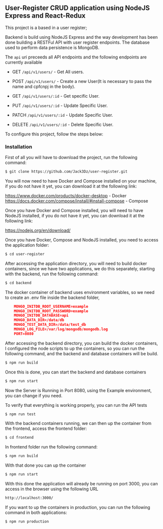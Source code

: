 ## User-Register CRUD application using NodeJS Express and React-Redux

This project is a based in a user register;

Backend is build using NodeJS Express and the way development has been done building a RESTFul API with user register endpoints.
The database used to perform data persistence is MongoDB.

The `api` uri preceeds all API endpoints and the following endpoints are currently available
* GET `/api/v1/users/` - Get All users.
* POST `/api/v1/users/` - Create a new User(It is necessary to pass the name and cpfcnpj in the body).

* GET `/api/v1/users/:id` - Get specific User.
* PUT `/api/v1/users/:id` - Update Specific User.
* PATCH `/api/v1/users/:id` - Update Specific User.
* DELETE `/api/v1/users/:id` - Delete Specific User.

To configure this project, follow the steps below:

### Installation

First of all you will have to download the project, run the following command:

```sh
$ git clone https://github.com/Jack3Dz/user-register.git
```

You will now need to have Docker and Compose installed on your machine, if you do not have it yet, you can download it at the following link:

https://www.docker.com/products/docker-desktop - Docker
https://docs.docker.com/compose/install/#install-compose - Compose

Once you have Docker and Compose installed, you will need to have NodeJS installed, if you do not have it yet, you can download it at the following link:

https://nodejs.org/en/download/


Once you have Docker, Compose and NodeJS installed, you need to access the application folder:

```sh
$ cd user-register
```

After accessing the application directory, you will need to build docker containers, since we have two applications, we do this separately, starting with the backend, run the following command:

```sh
$ cd backend
```

The docker container of backend uses environment variables, so we need to create an .env file inside the backend folder,

```JSON
    MONGO_INITDB_ROOT_USERNAME=example
    MONGO_INITDB_ROOT_PASSWORD=example
    MONGO_INITDB_DATABASE=api
    MONGO_DATA_DIR=/data/db
    MONGO_TEST_DATA_DIR=/data/test_db
    MONGO_LOG_FILE=/var/log/mongodb/mongodb.log
    PORT=8080
```

After accessing the backend directory, you can build the docker containers,
I configured the node scripts to up the containers, so you can run the following command, and the backend and database containers will be build.

```sh
$ npm run build
```

Once this is done, you can start the backend and database containers

```sh
$ npm run start
```

Now the Server is Running in Port 8080, using the Example environment, you can change if you need.

To verify that everything is working properly, you can run the API tests

```sh
$ npm run test
```

With the backend containers running, we can then up the container from the frontend, access the frontend folder:

```sh
$ cd frontend
```

In frontend folder run the following command:

```sh
$ npm run build
```

With that done you can up the container

```sh
$ npm run start
```

With this done the application will already be running on port 3000, you can access in the browser using the following URL

```sh
http://localhost:3000/
```

If you want to up the containers in production, you can run the following command in both applications:

```sh
$ npm run production
```
